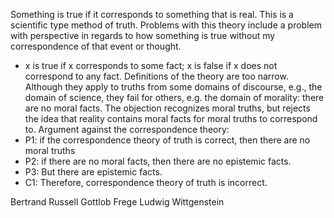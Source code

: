 
Something is true if it corresponds to something that is real. This is a scientific type method of truth. Problems with this theory include a problem with perspective in regards to how something is true without my correspondence of that event or thought.
- x is true if x corresponds to some fact; x is false if x does not correspond to any fact.
Definitions of the theory are too narrow. Although they apply to truths from some domains of discourse, e.g., the domain of science, they fail for others, e.g. the domain of morality: there are no moral facts. The objection recognizes moral truths, but rejects the idea that reality contains moral facts for moral truths to correspond to.
Argument against the correspondence theory:
- P1: if the correspondence theory of truth is correct, then there are no moral truths
- P2: if there are no moral facts, then there are no epistemic facts.
- P3: But there are epistemic facts.
- C1: Therefore, correspondence theory of truth is incorrect.

Bertrand Russell
Gottlob Frege
Ludwig Wittgenstein
